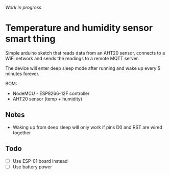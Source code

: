 *Work in progress*

# Temperature and humidity sensor smart thing

Simple arduino sketch that reads data from an AHT20 sensor, connects to a WiFi
network and sends the readings to a remote MQTT server.

The device will enter deep sleep mode after running and wake up every 5 minutes forever.

BOM:
- NodeMCU - ESP8266-12F controller
- AHT20 sensor (temp + humidity)


## Notes
- Waking up from deep sleep will only work if pins D0 and RST are wired together

## Todo
- [ ] Use ESP-01 board instead
- [ ] Use battery power
